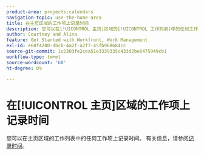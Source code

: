 ```yaml
---
product-area: projects;calendars
navigation-topic: use-the-home-area
title: 在主页区域的工作项上记录时间
description: 您可以在[!UICONTROL 主页]区域的[!UICONTROL 工作列表]中的任何工作项上记录时间。 有关信息，请参阅文章日志时间中的[!UICONTROL 主页]部分。
author: Courtney and Alina
feature: Get Started with Workfront, Work Management
exl-id: e68f4200-dbcb-4a2f-a2f7-45fb968684cc
source-git-commit: 1c2303fe2cea51e3339335c433d2be6475949cb1
workflow-type: tm+mt
source-wordcount: '68'
ht-degree: 0%

---
```


# 在[!UICONTROL 主页]区域的工作项上记录时间

您可以在主页区域的工作列表中的任何工作项上记录时间。 有关信息，请参阅[记录时间](/help/quicksilver/timesheets/create-and-manage-timesheets/log-time.md)。

